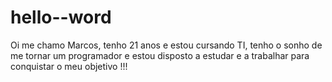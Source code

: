 # hello--word
Oi me chamo Marcos, tenho 21 anos e estou cursando TI, tenho o sonho de me tornar um programador
e estou disposto a estudar e a trabalhar para conquistar o meu objetivo !!!
